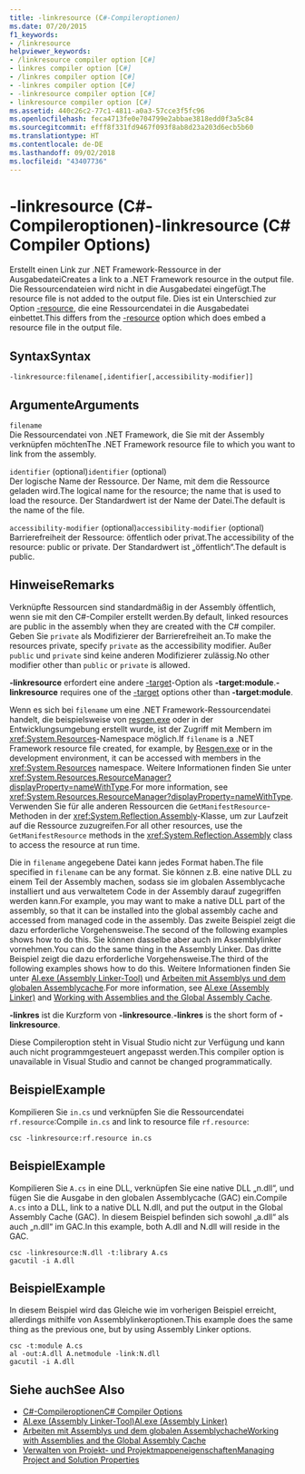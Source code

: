 ```yaml
---
title: -linkresource (C#-Compileroptionen)
ms.date: 07/20/2015
f1_keywords:
- /linkresource
helpviewer_keywords:
- /linkresource compiler option [C#]
- linkres compiler option [C#]
- /linkres compiler option [C#]
- -linkres compiler option [C#]
- -linkresource compiler option [C#]
- linkresource compiler option [C#]
ms.assetid: 440c26c2-77c1-4811-a0a3-57cce3f5fc96
ms.openlocfilehash: feca4713fe0e704799e2abbae3818edd0f3a5c84
ms.sourcegitcommit: efff8f331fd9467f093f8ab8d23a203d6ecb5b60
ms.translationtype: HT
ms.contentlocale: de-DE
ms.lasthandoff: 09/02/2018
ms.locfileid: "43407736"
---
```

# <a name="-linkresource-c-compiler-options"></a><span data-ttu-id="03f4b-102">-linkresource (C#-Compileroptionen)</span><span class="sxs-lookup"><span data-stu-id="03f4b-102">-linkresource (C# Compiler Options)</span></span>
<span data-ttu-id="03f4b-103">Erstellt einen Link zur .NET Framework-Ressource in der Ausgabedatei</span><span class="sxs-lookup"><span data-stu-id="03f4b-103">Creates a link to a .NET Framework resource in the output file.</span></span> <span data-ttu-id="03f4b-104">Die Ressourcendateien wird nicht in die Ausgabedatei eingefügt.</span><span class="sxs-lookup"><span data-stu-id="03f4b-104">The resource file is not added to the output file.</span></span> <span data-ttu-id="03f4b-105">Dies ist ein Unterschied zur Option [-resource](../../../csharp/language-reference/compiler-options/resource-compiler-option.md), die eine Ressourcendatei in die Ausgabedatei einbettet.</span><span class="sxs-lookup"><span data-stu-id="03f4b-105">This differs from the [-resource](../../../csharp/language-reference/compiler-options/resource-compiler-option.md) option which does embed a resource file in the output file.</span></span>  
  
## <a name="syntax"></a><span data-ttu-id="03f4b-106">Syntax</span><span class="sxs-lookup"><span data-stu-id="03f4b-106">Syntax</span></span>  
  
```console  
-linkresource:filename[,identifier[,accessibility-modifier]]  
```  
  
## <a name="arguments"></a><span data-ttu-id="03f4b-107">Argumente</span><span class="sxs-lookup"><span data-stu-id="03f4b-107">Arguments</span></span>  
 `filename`  
 <span data-ttu-id="03f4b-108">Die Ressourcendatei von .NET Framework, die Sie mit der Assembly verknüpfen möchten</span><span class="sxs-lookup"><span data-stu-id="03f4b-108">The .NET Framework resource file to which you want to link from the assembly.</span></span>  
  
 <span data-ttu-id="03f4b-109">`identifier` (optional)</span><span class="sxs-lookup"><span data-stu-id="03f4b-109">`identifier` (optional)</span></span>  
 <span data-ttu-id="03f4b-110">Der logische Name der Ressource. Der Name, mit dem die Ressource geladen wird.</span><span class="sxs-lookup"><span data-stu-id="03f4b-110">The logical name for the resource; the name that is used to load the resource.</span></span> <span data-ttu-id="03f4b-111">Der Standardwert ist der Name der Datei.</span><span class="sxs-lookup"><span data-stu-id="03f4b-111">The default is the name of the file.</span></span>  
  
 <span data-ttu-id="03f4b-112">`accessibility-modifier` (optional)</span><span class="sxs-lookup"><span data-stu-id="03f4b-112">`accessibility-modifier` (optional)</span></span>  
 <span data-ttu-id="03f4b-113">Barrierefreiheit der Ressource: öffentlich oder privat.</span><span class="sxs-lookup"><span data-stu-id="03f4b-113">The accessibility of the resource: public or private.</span></span> <span data-ttu-id="03f4b-114">Der Standardwert ist „öffentlich“.</span><span class="sxs-lookup"><span data-stu-id="03f4b-114">The default is public.</span></span>  
  
## <a name="remarks"></a><span data-ttu-id="03f4b-115">Hinweise</span><span class="sxs-lookup"><span data-stu-id="03f4b-115">Remarks</span></span>  
 <span data-ttu-id="03f4b-116">Verknüpfte Ressourcen sind standardmäßig in der Assembly öffentlich, wenn sie mit den C#-Compiler erstellt werden.</span><span class="sxs-lookup"><span data-stu-id="03f4b-116">By default, linked resources are public in the assembly when they are created with the C# compiler.</span></span> <span data-ttu-id="03f4b-117">Geben Sie `private` als Modifizierer der Barrierefreiheit an.</span><span class="sxs-lookup"><span data-stu-id="03f4b-117">To make the resources private, specify `private` as the accessibility modifier.</span></span> <span data-ttu-id="03f4b-118">Außer `public` und `private` sind keine anderen Modifizierer zulässig.</span><span class="sxs-lookup"><span data-stu-id="03f4b-118">No other modifier other than `public` or `private` is allowed.</span></span>  
  
 <span data-ttu-id="03f4b-119">**-linkresource** erfordert eine andere [-target](../../../csharp/language-reference/compiler-options/target-compiler-option.md)-Option als **-target:module**.</span><span class="sxs-lookup"><span data-stu-id="03f4b-119">**-linkresource** requires one of the [-target](../../../csharp/language-reference/compiler-options/target-compiler-option.md) options other than **-target:module**.</span></span>  
  
 <span data-ttu-id="03f4b-120">Wenn es sich bei `filename` um eine .NET Framework-Ressourcendatei handelt, die beispielsweise von [resgen.exe](../../../framework/tools/resgen-exe-resource-file-generator.md) oder in der Entwicklungsumgebung erstellt wurde, ist der Zugriff mit Membern im <xref:System.Resources>-Namespace möglich.</span><span class="sxs-lookup"><span data-stu-id="03f4b-120">If `filename` is a .NET Framework resource file created, for example, by [Resgen.exe](../../../framework/tools/resgen-exe-resource-file-generator.md) or in the development environment, it can be accessed with members in the <xref:System.Resources> namespace.</span></span> <span data-ttu-id="03f4b-121">Weitere Informationen finden Sie unter <xref:System.Resources.ResourceManager?displayProperty=nameWithType>.</span><span class="sxs-lookup"><span data-stu-id="03f4b-121">For more information, see <xref:System.Resources.ResourceManager?displayProperty=nameWithType>.</span></span> <span data-ttu-id="03f4b-122">Verwenden Sie für alle anderen Ressourcen die `GetManifestResource`-Methoden in der <xref:System.Reflection.Assembly>-Klasse, um zur Laufzeit auf die Ressource zuzugreifen.</span><span class="sxs-lookup"><span data-stu-id="03f4b-122">For all other resources, use the `GetManifestResource` methods in the <xref:System.Reflection.Assembly> class to access the resource at run time.</span></span>  
  
 <span data-ttu-id="03f4b-123">Die in `filename` angegebene Datei kann jedes Format haben.</span><span class="sxs-lookup"><span data-stu-id="03f4b-123">The file specified in `filename` can be any format.</span></span> <span data-ttu-id="03f4b-124">Sie können z.B. eine native DLL zu einem Teil der Assembly machen, sodass sie im globalen Assemblycache installiert und aus verwaltetem Code in der Assembly darauf zugegriffen werden kann.</span><span class="sxs-lookup"><span data-stu-id="03f4b-124">For example, you may want to make a native DLL part of the assembly, so that it can be installed into the global assembly cache and accessed from managed code in the assembly.</span></span> <span data-ttu-id="03f4b-125">Das zweite Beispiel zeigt die dazu erforderliche Vorgehensweise.</span><span class="sxs-lookup"><span data-stu-id="03f4b-125">The second of the following examples shows how to do this.</span></span> <span data-ttu-id="03f4b-126">Sie können dasselbe aber auch im Assemblylinker vornehmen.</span><span class="sxs-lookup"><span data-stu-id="03f4b-126">You can do the same thing in the Assembly Linker.</span></span> <span data-ttu-id="03f4b-127">Das dritte Beispiel zeigt die dazu erforderliche Vorgehensweise.</span><span class="sxs-lookup"><span data-stu-id="03f4b-127">The third of the following examples shows how to do this.</span></span> <span data-ttu-id="03f4b-128">Weitere Informationen finden Sie unter [Al.exe (Assembly Linker-Tool)](../../../framework/tools/al-exe-assembly-linker.md) und [Arbeiten mit Assemblys und dem globalen Assemblycache](../../../framework/app-domains/working-with-assemblies-and-the-gac.md).</span><span class="sxs-lookup"><span data-stu-id="03f4b-128">For more information, see [Al.exe (Assembly Linker)](../../../framework/tools/al-exe-assembly-linker.md) and [Working with Assemblies and the Global Assembly Cache](../../../framework/app-domains/working-with-assemblies-and-the-gac.md).</span></span>  
  
 <span data-ttu-id="03f4b-129">**-linkres** ist die Kurzform von **-linkresource**.</span><span class="sxs-lookup"><span data-stu-id="03f4b-129">**-linkres** is the short form of **-linkresource**.</span></span>  
  
 <span data-ttu-id="03f4b-130">Diese Compileroption steht in Visual Studio nicht zur Verfügung und kann auch nicht programmgesteuert angepasst werden.</span><span class="sxs-lookup"><span data-stu-id="03f4b-130">This compiler option is unavailable in Visual Studio and cannot be changed programmatically.</span></span>  
  
## <a name="example"></a><span data-ttu-id="03f4b-131">Beispiel</span><span class="sxs-lookup"><span data-stu-id="03f4b-131">Example</span></span>  
 <span data-ttu-id="03f4b-132">Kompilieren Sie `in.cs` und verknüpfen Sie die Ressourcendatei `rf.resource`:</span><span class="sxs-lookup"><span data-stu-id="03f4b-132">Compile `in.cs` and link to resource file `rf.resource`:</span></span>  
  
```console  
csc -linkresource:rf.resource in.cs  
```  
  
## <a name="example"></a><span data-ttu-id="03f4b-133">Beispiel</span><span class="sxs-lookup"><span data-stu-id="03f4b-133">Example</span></span>  
 <span data-ttu-id="03f4b-134">Kompilieren Sie `A.cs` in eine DLL, verknüpfen Sie eine native DLL „n.dll“, und fügen Sie die Ausgabe in den globalen Assemblycache (GAC) ein.</span><span class="sxs-lookup"><span data-stu-id="03f4b-134">Compile `A.cs` into a DLL, link to a native DLL N.dll, and put the output in the Global Assembly Cache (GAC).</span></span> <span data-ttu-id="03f4b-135">In diesem Beispiel befinden sich sowohl „a.dll“ als auch „n.dll“ im GAC.</span><span class="sxs-lookup"><span data-stu-id="03f4b-135">In this example, both A.dll and N.dll will reside in the GAC.</span></span>  
  
```console  
csc -linkresource:N.dll -t:library A.cs  
gacutil -i A.dll  
```  
  
## <a name="example"></a><span data-ttu-id="03f4b-136">Beispiel</span><span class="sxs-lookup"><span data-stu-id="03f4b-136">Example</span></span>  
 <span data-ttu-id="03f4b-137">In diesem Beispiel wird das Gleiche wie im vorherigen Beispiel erreicht, allerdings mithilfe von Assemblylinkeroptionen.</span><span class="sxs-lookup"><span data-stu-id="03f4b-137">This example does the same thing as the previous one, but by using Assembly Linker options.</span></span>  
  
```console  
csc -t:module A.cs  
al -out:A.dll A.netmodule -link:N.dll   
gacutil -i A.dll  
```  
  
## <a name="see-also"></a><span data-ttu-id="03f4b-138">Siehe auch</span><span class="sxs-lookup"><span data-stu-id="03f4b-138">See Also</span></span>  

- [<span data-ttu-id="03f4b-139">C#-Compileroptionen</span><span class="sxs-lookup"><span data-stu-id="03f4b-139">C# Compiler Options</span></span>](../../../csharp/language-reference/compiler-options/index.md)  
- [<span data-ttu-id="03f4b-140">Al.exe (Assembly Linker-Tool)</span><span class="sxs-lookup"><span data-stu-id="03f4b-140">Al.exe (Assembly Linker)</span></span>](../../../framework/tools/al-exe-assembly-linker.md)  
- [<span data-ttu-id="03f4b-141">Arbeiten mit Assemblys und dem globalen Assemblychache</span><span class="sxs-lookup"><span data-stu-id="03f4b-141">Working with Assemblies and the Global Assembly Cache</span></span>](../../../framework/app-domains/working-with-assemblies-and-the-gac.md)  
- [<span data-ttu-id="03f4b-142">Verwalten von Projekt- und Projektmappeneigenschaften</span><span class="sxs-lookup"><span data-stu-id="03f4b-142">Managing Project and Solution Properties</span></span>](/visualstudio/ide/managing-project-and-solution-properties)
